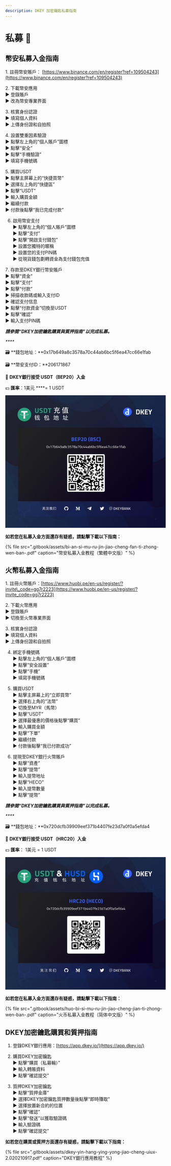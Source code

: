 ```yaml
---
description: DKEY 加密鑰匙私募指南
---
```


# 私募 🎯

## 幣安私募入金指南

1️. 註冊幣安賬戶： [https://www.binance.com/en/register?ref=109504243](https://www.binance.com/en/register?ref=109504243) 

2️. 下載幣安應用  
   ▶ 登錄賬戶  
   ▶ 改為幣安專業界面 

3️. 核實身份認證  
   ▶ 填寫個人資料  
   ▶ 上傳身份證和自拍照

4️. 設置雙重因素驗證  
   ▶ 點擊左上角的“個人賬戶”圖標  
   ▶ 點擊“安全”  
   ▶ 點擊“手機驗證”  
   ▶ 填寫手機號碼

5️. 購買USDT  
   ▶ 點擊主屏幕上的“快捷買幣”  
   ▶ 選擇左上角的“快捷區”  
   ▶ 點擊“USDT”  
   ▶ 輸入購買金額  
   ▶ 繼續付款  
   ▶ 付款後點擊“我已完成付款”

6. 啟用幣安支付  
   ▶ 點擊左上角的“個人賬戶”圖標  
   ▶ 點擊“支付”  
   ▶ 點擊“開啟支付錢包”  
   ▶ 設置您獨特的暱稱  
   ▶ 設置您的支付PIN碼  
   ▶ 從現貨錢包劃轉資金為支付錢包充值

7️. 存款至DKEY銀行幣安賬戶  
   ▶ 點擊“資金”  
   ▶ 點擊“支付”  
   ▶ 點擊“付款”  
   ▶ 掃描收款碼或輸入支付ID  
   ▶ 確認支付信息  
   ▶ 點擊“付款資金”切換至USDT  
   ▶ 點擊“確認”  
   ▶ 輸入支付PIN碼

_**請參閱“DKEY加密鑰匙購買與質押指南”以完成私募。**_

_\*\*\*\*_

🗃 **錢包地址：**0x17b649a8c3578a70c44ab6bc5f6ea47cc66e1fab 

🗃 **幣安支付ID：**206171867

🔑 **DKEY銀行接受 USDT（BEP20）入金**

 💵 **匯率**：1美元 ****= 1 USDT 

![](.gitbook/assets/usdt-deposit-poster_bep20_cn.jpg)

**如若您在私募入金方面還存有疑惑，請點擊下載以下指南：**

{% file src=".gitbook/assets/bi-an-si-mu-ru-jin-jiao-cheng-fan-ti-zhong-wen-ban-.pdf" caption="幣安私募入金教程（繁體中文版）" %}



## 火幣私募入金指南

1️. 註冊火幣賬戶：[https://www.huobi.pe/en-us/register/?invite\_code=gg7r2223](https://www.huobi.pe/en-us/register/?invite_code=gg7r2223)

2️. 下載火幣應用  
   ▶ 登錄賬戶  
   ▶ 切換至火幣專業界面

3️. 核實身份認證  
   ▶ 填寫個人資料  
   ▶ 上傳身份證和自拍照

4. 綁定手機號碼  
   ▶ 點擊左上角的“個人賬戶”圖標  
   ▶ 點擊“安全設置”  
   ▶ 點擊“手機”  
   ▶ 填寫手機號碼

5. 購買USDT  
   ▶ 點擊主屏幕上的“立即買幣”  
   ▶ 選擇右上角的“法幣”  
   ▶ 切換至MYR（馬幣）  
   ▶ 點擊“USDT”  
   ▶ 選擇最優惠的價格後點擊“購買”  
   ▶ 輸入購買金額  
   ▶ 點擊“下單”  
   ▶ 繼續付款  
   ▶ 付款後點擊“我已付款成功”

6. 提現至DKEY銀行火幣賬戶  
   ▶ 點擊“資產”  
   ▶ 點擊“提幣”  
   ▶ 輸入提幣地址  
   ▶ 點擊“HECO”  
   ▶ 輸入提幣數量  
   ▶ 點擊“提幣”

_**請參閱“DKEY加密鑰匙購買與質押指南”以完成私募。**_

_\*\*\*\*_

🗃 **錢包地址：**0x720dcfb39909eef371b4407fe23d7a0f0a5efda4

🔑 **DKEY銀行接受 USDT（HRC20）入金**

💵 **匯率**： 1美元 = 1 USDT

![](.gitbook/assets/hrc20_usdt-and-husd_cn.jpg)

**如若您在私募入金方面還存有疑惑，請點擊下載以下指南：**

{% file src=".gitbook/assets/huo-bi-si-mu-ru-jin-jiao-cheng-jian-ti-zhong-wen-ban-.pdf" caption="火币私募入金教程（简体中文版）" %}



## DKEY加密鑰匙購買和質押指南

1. 登錄DKEY銀行應用：[https://app.dkey.io/](https://app.dkey.io/)

2. 購買DKEY加密鑰匙  
   ▶ 點擊“購買（私募輪）”  
   ▶ 輸入轉賬資料  
   ▶ 點擊“確認提交”

3. 質押DKEY加密鑰匙  
   ▶ 點擊“質押金庫”  
   ▶ 選擇DKEY加密鑰匙質押數量後點擊“即時賺取”  
   ▶ 選擇放置新合約的位置  
   ▶ 點擊“確認”  
   ▶ 點擊“發送”以獲取驗證碼  
   ▶ 輸入驗證碼  
   ▶ 點擊“確認提交”



**如若您在購買或質押方面還存有疑惑，請點擊下載以下指南：**

{% file src=".gitbook/assets/dkey-yin-hang-ying-yong-jiao-cheng-uiux-2.020210917.pdf" caption="DKEY銀行應用教程" %}



